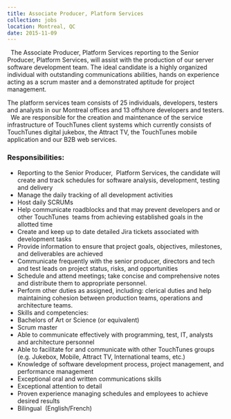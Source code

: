 ```yaml
---
title: Associate Producer, Platform Services
collection: jobs
location: Montreal, QC
date: 2015-11-09
---
```

 
The Associate Producer, Platform Services reporting to the Senior Producer, Platform Services, will assist with the production of our server software development team. The ideal candidate is a highly organized individual with outstanding communications abilities, hands on experience acting as a scrum master and a demonstrated aptitude for project management. 

The platform services team consists of 25 individuals, developers, testers and analysts in our Montreal offices and 13 offshore developers and testers.
 
We are responsible for the creation and maintenance of the service infrastructure of TouchTunes client systems which currently consists of TouchTunes digital jukebox, the Attract TV, the TouchTunes mobile application and our B2B web services.


### Responsibilities:

- Reporting to the Senior Producer,  Platform Services, the candidate will create and track schedules for software analysis, development, testing and delivery
- Manage the daily tracking of all development activities
- Host daily SCRUMs
- Help communicate roadblocks and that may prevent developers and or other TouchTunes  teams from achieving established goals in the allotted time
- Create and keep up to date detailed Jira tickets associated with development tasks
- Provide information to ensure that project goals, objectives, milestones, and deliverables are achieved
- Communicate frequently with the senior producer, directors and tech and test leads on project status, risks, and opportunities
- Schedule and attend meetings; take concise and comprehensive notes and distribute them to appropriate personnel.
- Perform other duties as assigned, including: clerical duties and help maintaining cohesion between production teams, operations and architecture teams.
- Skills and competencies:
- Bachelors of Art or Science (or equivalent)
- Scrum master
- Able to communicate effectively with programming, test, IT, analysts and architecture personnel
- Able to facilitate for and communicate with other TouchTunes groups (e.g. Jukebox, Mobile, Attract TV, International teams, etc.)
- Knowledge of software development process, project management, and performance management
- Exceptional oral and written communications skills
- Exceptional attention to detail
- Proven experience managing schedules and employees to achieve desired results
- Bilingual  (English/French)